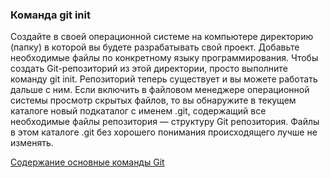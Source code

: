 ### Команда git init

Создайте в своей операционной системе на компьютере
директорию (папку) в которой вы будете разрабатывать свой проект.
Добавьте необходимые файлы по конкретному языку программирования.
Чтобы создать Git-репозиторий из этой директории,
просто выполните команду git init. Репозиторий теперь существует
и вы можете работать дальше с ним.
Если включить в файловом менеджере операционной системы
просмотр скрытых файлов, то вы обнаружите в текущем каталоге
новый подкаталог с именем .git, содержащий все
необходимые файлы репозитория — структуру Git репозитория.
Файлы в этом каталоге .git без хорошего понимания происходящего
лучше не изменять.

[Содержание основные команды Git](./basic_git_comands.md)
